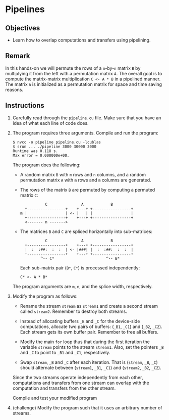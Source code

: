 # Pipelines

## Objectives

 - Learn how to overlap computations and transfers using pipelining.

## Remark

In this hands-on we will permute the rows of a `m`-by-`n` matrix `B` by
multiplying it from the left with a permutation matrix `A`. The overall goal is
to compute the matrix-matrix multiplication `C <- A * B` in a pipelined manner.
The matrix `A` is initialized as a permutation matrix for space and time saving
reasons.
 
## Instructions

 1. Carefully read through the `pipeline.cu` file. Make sure that you have an
    idea of what each line of code does.

 2. The program requires three arguments. Compile and run the program:
 
    ```
    $ nvcc -o pipeline pipeline.cu -lcublas
    $ srun ... ./pipeline 3000 30000 3000
    Runtime was 0.118 s.
    Max error = 0.000000e+00.
    ```
    
    The program does the following:
     
     - A random matrix `B` with `m` rows and `n` columns, and a random 
       permutation matrix `A` with `m` rows and `m` columns are generated.
       
     - The rows of the matrix `B` are permuted by computing a permuted matrix
       `C`:
       
       ```
                  C               A            B
         +-----------------+    +---+ +-----------------+
       m |                 | <- |   | |                 |
         +-----------------+    +---+ +-----------------+ 
         <------- n ------->
       ```
       
     - The matrices `B` and `C` are spliced horizontally into sub-matrices:
     
       ```
                  C               A            B
         +-----------------+    +---+ +-----------------+
         |  :  :##:  :  :  | <- |###| |  :  :##:  :  :  |
         +-----------------+    +---+ +-----------------+ 
                ^-- C*                       ^-- B*
       ```
       
       Each sub-matrix pair (`B*`, `C*`) is processed independently:
       
       ```
       C* <- A * B*
       ```
    
    The program arguments are `m`, `n`, and the splice width, respectively.

 3. Modify the program as follows:
 
     - Rename the stream `stream` as `stream1` and create a second stream called
       `stream2`. Remember to destroy both streams.
    
     - Instead of allocating buffers `_B` and `_C` for the device-side
       computations, allocate two pairs of buffers: (`_B1`, `_C1`) and
       (`_B2`, `_C2`). Each stream gets its own buffer pair. Remember to free
       all buffers.
    
     - Modify the main `for` loop thus that during the first iteration the
       variable `stream` points to the stream `stream1`. Also, set the pointers
       `_B` and `_C` to point to `_B1` and `_C1`, respectively.
    
     - Swap `stream`, `_B` and `_C` after each iteration. That is (`stream`,
       `_B`, `_C`) should alternate between (`stream1`, `_B1`, `_C1`) and
       (`stream2`, `_B2`, `_C2`).
    
    Since the two streams operate independently from each other, computations and
    transfers from one stream can overlap with the computation and transfers from
    the other stream.
    
    Compile and test your modified program

 4. (challenge) Modify the program such that it uses an arbitrary number of
    streams.
